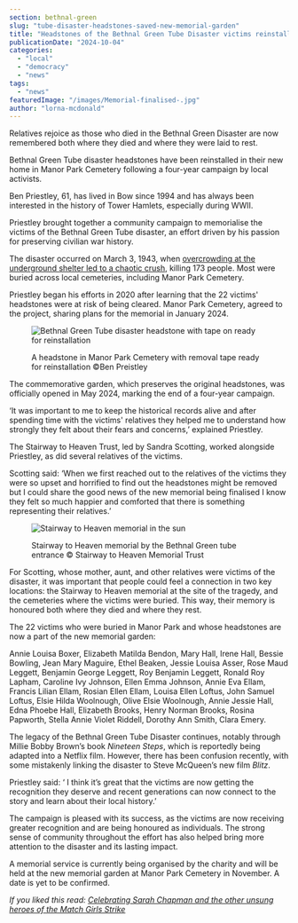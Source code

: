```yaml
---
section: bethnal-green
slug: "tube-disaster-headstones-saved-new-memorial-garden"
title: "Headstones of the Bethnal Green Tube Disaster victims reinstalled following a community campaign"
publicationDate: "2024-10-04"
categories: 
  - "local"
  - "democracy"
  - "news"
tags: 
  - "news"
featuredImage: "/images/Memorial-finalised-.jpg"
author: "lorna-mcdonald"
---
```


Relatives rejoice as those who died in the Bethnal Green Disaster are now remembered both where they died and where they were laid to rest.

Bethnal Green Tube disaster headstones have been reinstalled in their new home in Manor Park Cemetery following a four-year campaign by local activists. 

Ben Priestley, 61, has lived in Bow since 1994 and has always been interested in the history of Tower Hamlets, especially during WWII. 

Priestley brought together a community campaign to memorialise the victims of the Bethnal Green Tube disaster, an effort driven by his passion for preserving civilian war history. 

The disaster occurred on March 3, 1943, when [overcrowding at the underground shelter led to a chaotic crush](https://bethnalgreenlondon.co.uk/tube-disaster-history/), killing 173 people. Most were buried across local cemeteries, including Manor Park Cemetery. 

Priestley began his efforts in 2020 after learning that the 22 victims' headstones were at risk of being cleared. Manor Park Cemetery, agreed to the project, sharing plans for the memorial in January 2024. 

<figure>

![Bethnal Green Tube disaster headstone with tape on ready for reinstallation](/images/Headstones-with-tape-BG-tube-disaster-1024x683.jpg)

<figcaption>

A headstone in Manor Park Cemetery with removal tape ready for reinstallation ©Ben Preistley

</figcaption>

</figure>

The commemorative garden, which preserves the original headstones, was officially opened in May 2024, marking the end of a four-year campaign.

‘It was important to me to keep the historical records alive and after spending time with the victims' relatives they helped me to understand how strongly they felt about their fears and concerns,’ explained Priestley. 

The Stairway to Heaven Trust, led by Sandra Scotting, worked alongside Priestley, as did several relatives of the victims. 

Scotting said: ‘When we first reached out to the relatives of the victims they were so upset and horrified to find out the headstones might be removed but I could share the good news of the new memorial being finalised I know they felt so much happier and comforted that there is something representing their relatives.’  

<figure>

![Stairway to Heaven memorial in the sun](/images/Stairway-to-Heaven-1024x683.jpg)

<figcaption>

Stairway to Heaven memorial by the Bethnal Green tube entrance © Stairway to Heaven Memorial Trust

</figcaption>

</figure>

For Scotting, whose mother, aunt, and other relatives were victims of the disaster, it was important that people could feel a connection in two key locations: the Stairway to Heaven memorial at the site of the tragedy, and the cemeteries where the victims were buried. This way, their memory is honoured both where they died and where they rest.

The 22 victims who were buried in Manor Park and whose headstones are now a part of the new memorial garden: 

Annie Louisa Boxer, Elizabeth Matilda Bendon, Mary Hall, Irene Hall, Bessie Bowling, Jean Mary Maguire, Ethel Beaken, Jessie Louisa Asser, Rose Maud Leggett, Benjamin George Leggett, Roy Benjamin Leggett, Ronald Roy Lapham, Caroline Ivy Johnson, Ellen Emma Johnson, Annie Eva Ellam, Francis Lilian Ellam, Rosian Ellen Ellam, Louisa Ellen Loftus, John Samuel Loftus, Elsie Hilda Woolnough, Olive Elsie Woolnough, Annie Jessie Hall, Edna Phoebe Hall, Elizabeth Brooks, Henry Norman Brooks, Rosina Papworth, Stella Annie Violet Riddell, Dorothy Ann Smith, Clara Emery. 

The legacy of the Bethnal Green Tube Disaster continues, notably through Millie Bobby Brown’s book _Nineteen Steps_, which is reportedly being adapted into a Netflix film. However, there has been confusion recently, with some mistakenly linking the disaster to Steve McQueen’s new film _Blitz_. 

Priestley said: ‘ I think it’s great that the victims are now getting the recognition they deserve and recent generations can now connect to the story and learn about their local history.’ 

The campaign is pleased with its success, as the victims are now receiving greater recognition and are being honoured as individuals. The strong sense of community throughout the effort has also helped bring more attention to the disaster and its lasting impact.

A memorial service is currently being organised by the charity and will be held at the new memorial garden at Manor Park Cemetery in November. A date is yet to be confirmed. 

_If you liked this read:_ [_Celebrating Sarah Chapman and the other unsung heroes of the Match Girls Strike_](https://romanroadlondon.com/sarah-chapman-matchstick-girl-campaign-memorial/)
